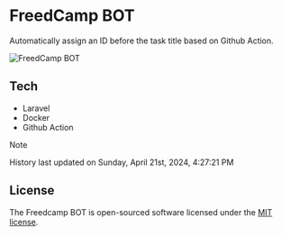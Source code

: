 # FreedCamp BOT

Automatically assign an ID before the task title based on Github Action.

![FreedCamp BOT](https://repository-images.githubusercontent.com/737932867/7d34798b-2680-471c-b089-a78a718d3d6a)

## Tech

- Laravel
- Docker
- Github Action

> [!NOTE]  
> History last updated on Sunday, April 21st, 2024, 4:27:21 PM

## License

The Freedcamp BOT is open-sourced software licensed under the [MIT license](https://opensource.org/licenses/MIT).
